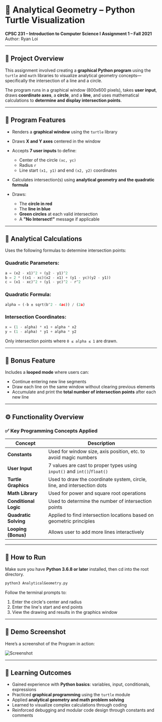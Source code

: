 # 🎯 Analytical Geometry – Python Turtle Visualization

**CPSC 231 – Introduction to Computer Science I**
**Assignment 1 – Fall 2021**
Author: Ryan Loi

---

## 📝 Project Overview

This assignment involved creating a **graphical Python program** using the `turtle` and `math` libraries to visualize analytical geometry concepts—specifically the intersection of a line and a circle.

The program runs in a graphical window (800x600 pixels), takes **user input**, draws **coordinate axes**, a **circle**, and a **line**, and uses mathematical calculations to **determine and display intersection points**.

---

## 🧩 Program Features

* Renders a **graphical window** using the `turtle` library
* Draws **X and Y axes** centered in the window
* Accepts **7 user inputs** to define:

  * Center of the circle `(xc, yc)`
  * Radius `r`
  * Line start `(x1, y1)` and end `(x2, y2)` coordinates
* Calculates intersection(s) using **analytical geometry and the quadratic formula**
* Draws:

  * The **circle in red**
  * The **line in blue**
  * **Green circles** at each valid intersection
  * A **"No Intersect!"** message if applicable

---

## 📐 Analytical Calculations

Uses the following formulas to determine intersection points:

### Quadratic Parameters:

```python
a = (x2 - x1)^2 + (y2 - y1)^2
b = 2 * ((x1 - xc)(x2 - x1) + (y1 - yc)(y2 - y1))
c = (x1 - xc)^2 + (y1 - yc)^2 - r^2
```

### Quadratic Formula:

```python
alpha = (-b ± sqrt(b^2 - 4ac)) / (2a)
```

### Intersection Coordinates:

```python
x = (1 - alpha) * x1 + alpha * x2
y = (1 - alpha) * y1 + alpha * y2
```

Only intersection points where `0 ≤ alpha ≤ 1` are drawn.

---

## 🔁 Bonus Feature

Includes a **looped mode** where users can:

* Continue entering new line segments
* Draw each line on the same window without clearing previous elements
* Accumulate and print the **total number of intersection points** after each new line

---

## ⚙️ Functionality Overview

### ✅ Key Programming Concepts Applied

| Concept               | Description                                                             |
| --------------------- | ----------------------------------------------------------------------- |
| **Constants**         | Used for window size, axis position, etc. to avoid magic numbers        |
| **User Input**        | 7 values are cast to proper types using `input()` and `int()`/`float()` |
| **Turtle Graphics**   | Used to draw the coordinate system, circle, line, and intersection dots |
| **Math Library**      | Used for power and square root operations                               |
| **Conditional Logic** | Used to determine the number of intersection points                     |
| **Quadratic Solving** | Applied to find intersection locations based on geometric principles    |
| **Looping (Bonus)**   | Allows user to add more lines interactively                             |

---

## 🚀 How to Run

Make sure you have **Python 3.6.8 or later** installed, then cd into the root directory.

```bash
python3 AnalyticalGeometry.py
```

Follow the terminal prompts to:

1. Enter the circle's center and radius
2. Enter the line's start and end points
3. View the drawing and results in the graphics window

---

## 📸 Demo Screenshot

Here’s a screenshot of the Program in action:

![Screenshot](https://imgur.com/m4Cfzb4.png)

---

## 🧠 Learning Outcomes

* Gained experience with **Python basics**: variables, input, conditionals, expressions
* Practiced **graphical programming** using the `turtle` module
* Applied **analytical geometry and math problem solving**
* Learned to visualize complex calculations through coding
* Reinforced debugging and modular code design through constants and comments